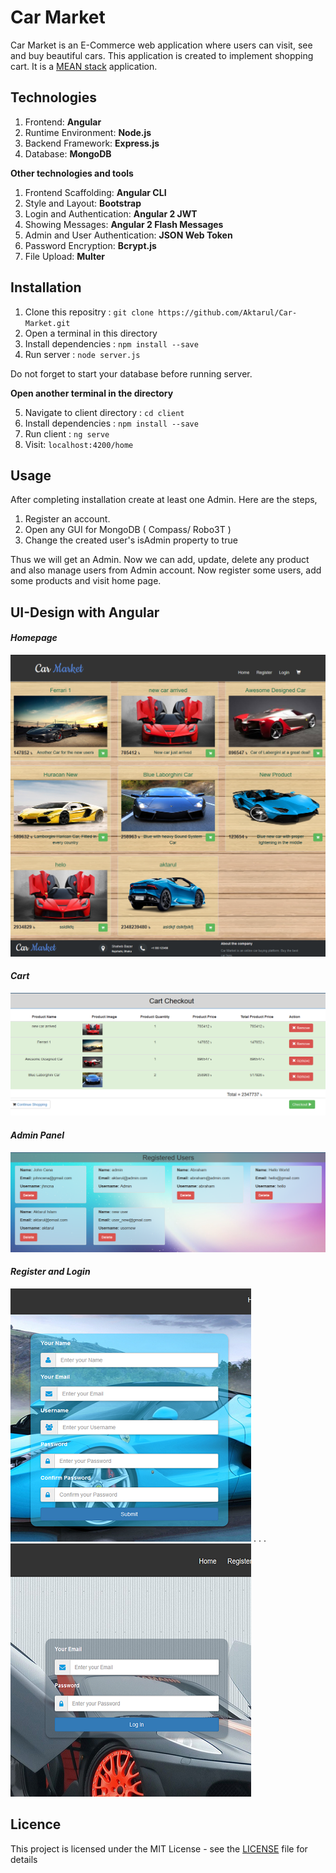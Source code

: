 # Car Market

Car Market is an E-Commerce web application where users can visit, see and buy beautiful cars. This application is created to implement shopping cart. It is a [MEAN stack](https://en.wikipedia.org/wiki/MEAN_(software_bundle)) application.

## Technologies
  1. Frontend: **Angular**
  2. Runtime Environment: **Node.js**
  3. Backend Framework: **Express.js**
  4. Database: **MongoDB**
  
**Other technologies and tools**
  1. Frontend Scaffolding: **Angular CLI**
  2. Style and Layout: **Bootstrap**
  3. Login and Authentication: **Angular 2 JWT**
  4. Showing Messages: **Angular 2 Flash Messages**
  5. Admin and User Authentication: **JSON Web Token**
  6. Password Encryption: **Bcrypt.js**
  7. File Upload: **Multer**

## Installation
  1. Clone this repositry : `git clone https://github.com/Aktarul/Car-Market.git`
  2. Open a terminal in this directory
  3. Install dependencies : `npm install --save`
  4. Run server : `node server.js`
 
 Do not forget to start your database before running server.
  
**Open another terminal in the directory**

  5. Navigate to client directory : `cd client`
  6. Install dependencies : `npm install --save`
  7. Run client : `ng serve`
  8. Visit: `localhost:4200/home`

## Usage
After completing installation create at least one Admin. Here are the steps,
  1. Register an account. 
  2. Open any GUI for MongoDB ( Compass/ Robo3T )
  3. Change the created user's isAdmin property to true

Thus we will get an Admin. Now we can add, update, delete any product and also manage users from Admin account. Now register some users, add some products and visit home page.

## UI-Design with Angular

#### _Homepage_
![Screenshot-1](Screenshots/home.png)

#### _Cart_
![Screenshot-2](Screenshots/cart.png)

#### _Admin Panel_
![Screenshot-3](Screenshots/admin.png)

#### _Register and Login_
![Screenshot-4](Screenshots/register.png) . . . ![Screenshot-5](Screenshots/login.png)


## Licence
This project is licensed under the MIT License - see the [LICENSE](LICENSE) file for details
